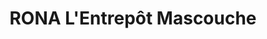 ---
title: "RONA L'Entrepôt Mascouche"
url: /mascouche/rona-lentrepot-mascouche/
shop: doityourself
---